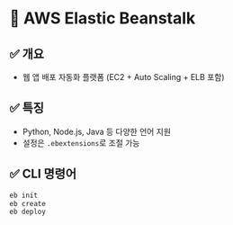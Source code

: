 # 🌿 AWS Elastic Beanstalk

## ✅ 개요
- 웹 앱 배포 자동화 플랫폼 (EC2 + Auto Scaling + ELB 포함)

## ✅ 특징
- Python, Node.js, Java 등 다양한 언어 지원
- 설정은 `.ebextensions`로 조절 가능

## ✅ CLI 명령어
```bash
eb init
eb create
eb deploy
```